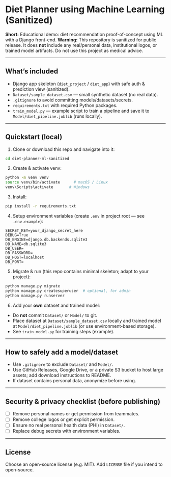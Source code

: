 # Diet Planner using Machine Learning (Sanitized)

**Short:** Educational demo: diet recommendation proof-of-concept using ML with a Django front-end.
**Warning:** This repository is sanitized for public release. It does **not** include any real/personal data, institutional logos, or trained model artifacts. Do not use this project as medical advice.

---

## What’s included
- Django app skeleton (`diet_project` / `diet_app`) with safe auth & prediction view (sanitized).
- `Dataset/sample_dataset.csv` — small synthetic dataset (no real data).
- `.gitignore` to avoid committing models/datasets/secrets.
- `requirements.txt` with required Python packages.
- `train_model.py` — example script to train a pipeline and save it to `Model/diet_pipeline.joblib` (runs locally).

---

## Quickstart (local)
1. Clone or download this repo and navigate into it:
```bash
cd diet-planner-ml-sanitized
```

2. Create & activate venv:
```bash
python -m venv venv
source venv/bin/activate      # macOS / Linux
venv\Scripts\activate       # Windows
```

3. Install:
```bash
pip install -r requirements.txt
```

4. Setup environment variables (create `.env` in project root — see `.env.example`):
```text
SECRET_KEY=your_django_secret_here
DEBUG=True
DB_ENGINE=django.db.backends.sqlite3
DB_NAME=db.sqlite3
DB_USER=
DB_PASSWORD=
DB_HOST=localhost
DB_PORT=
```

5. Migrate & run (this repo contains minimal skeleton; adapt to your project):
```bash
python manage.py migrate
python manage.py createsuperuser  # optional, for admin
python manage.py runserver
```

6. Add your **own** dataset and trained model:
- Do **not** commit `Dataset/` or `Model/` to git.
- Place dataset at `Dataset/sample_dataset.csv` locally and trained model at `Model/diet_pipeline.joblib` (or use environment-based storage).
- See `train_model.py` for training steps (example).

---

## How to safely add a model/dataset
- Use `.gitignore` to exclude `Dataset/` and `Model/`.
- Use GitHub Releases, Google Drive, or a private S3 bucket to host large assets; add download instructions to README.
- If dataset contains personal data, anonymize before using.

---

## Security & privacy checklist (before publishing)
- [ ] Remove personal names or get permission from teammates.
- [ ] Remove college logos or get explicit permission.
- [ ] Ensure no real personal health data (PHI) in `Dataset/`.
- [ ] Replace debug secrets with environment variables.

---

## License
Choose an open-source license (e.g. MIT). Add `LICENSE` file if you intend to open-source.

